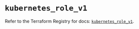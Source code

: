 # `kubernetes_role_v1`

Refer to the Terraform Registry for docs: [`kubernetes_role_v1`](https://registry.terraform.io/providers/hashicorp/kubernetes/2.25.2/docs/resources/role_v1).
